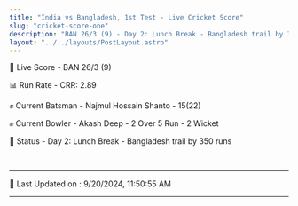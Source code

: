 ```yaml
---
title: "India vs Bangladesh, 1st Test - Live Cricket Score"
slug: "cricket-score-one"
description: "BAN 26/3 (9) - Day 2: Lunch Break - Bangladesh trail by 350 runs."
layout: "../../layouts/PostLayout.astro"
---
```


🔴 Live Score - BAN 26/3 (9)  

📊 Run Rate - CRR: 2.89  

✊ Current Batsman - Najmul Hossain Shanto - 15(22)  

✊ Current Bowler - Akash Deep - 2 Over 5 Run - 2 Wicket  

📑 Status - Day 2: Lunch Break - Bangladesh trail by 350 runs

<br />

***

📝 Last Updated on : 9/20/2024, 11:50:55 AM

***

